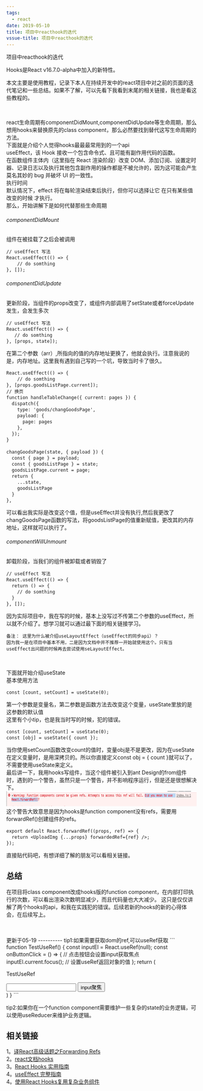```yaml
---
tags:
  - react
date: 2019-05-10
title: 项目中reacthook的迭代
vssue-title: 项目中reacthook的迭代
---
```


项目中reacthook的迭代

<!-- more -->

Hooks是React v16.7.0-alpha中加入的新特性。

本文主要是使用教程，记录下本人在持续开发中的react项目中对之前的页面的迭代笔记和一些总结。如果不了解，可以先看下我看到末尾的相关链接，我也是看这些教程的。

<br />

<!-- hooks是function component形式，而原先都是用class component。这两种编写方式是不同的。 -->

react生命周期有componentDidMount,componentDidUpdate等生命周期，那么想用hooks来替换原先的class component，那么必然要找到替代这写生命周期的方法。
<br />
下面就是介绍个人觉得hooks最最最常用到的一个api
<br />
useEffect，该 Hook 接收一个包含命令式、且可能有副作用代码的函数。
<br />
在函数组件主体内（这里指在 React 渲染阶段）改变 DOM、添加订阅、设置定时器、记录日志以及执行其他包含副作用的操作都是不被允许的，因为这可能会产生莫名其妙的 bug 并破坏 UI 的一致性。
<br />
执行时间
<br />
默认情况下，effect 将在每轮渲染结束后执行，但你可以选择让它 在只有某些值改变的时候 才执行。
<br />
那么，开始讲解下是如何代替那些生命周期
<br />

###### componentDidMount

组件在被挂载了之后会被调用
```
// useEffect 写法
React.useEffect(() => {
    // do somthing
}, []);
```

###### componentDidUpdate

更新阶段，当组件的props改变了，或组件内部调用了setState或者forceUpdate发生，会发生多次
```
// useEffect 写法
React.useEffect(() => {
   // do somthing
}, [props, state]);
```
在第二个参数（arr）,所指向的值的内存地址更换了，他就会执行。注意我说的是，内存地址。这里我有遇到自己写的一个坑，导致当时卡了很久。
```
React.useEffect(() => {
    // do somthing
}, [props.goodsListPage.current]);
// 换页
function handleTableChange({ current: pages }) {
  dispatch({
    type: 'goods/changGoodsPage',
    payload: {
      page: pages
    },
  });
}

changGoodsPage(state, { payload }) {
  const { page } = payload;
  const { goodsListPage } = state;
  goodsListPage.current = page;
  return {
    ...state,
    goodsListPage
  }
},
```
可以看出我实际是改变这个值，但是useEffect并没有执行,然后我更改了changGoodsPage函数的写法，将goodsListPage的值重新赋值，更改其的内存地址，这样就可以执行了。
<br />

###### componentWillUnmount

卸载阶段，当我们的组件被卸载或者销毁了

```
// useEffect 写法
React.useEffect(() => {
  return () => {
    // do somthing
  }
}, []);
```

因为实际项目中，我在写的时候，基本上没写过不传第二个参数的useEffect，所以就不介绍了。想学习就可以通过最下面的相关链接学习。
<br />
```
备注： 这里为什么被介绍useLayoutEffect（useEffect的同步api）？
因为我一是在项目中基本不用，二是因为文档中并不推荐一开始就使用这个。只有当useEffect出问题的时候再去尝试使用seLayoutEffect。
```
<br />

下面就开始介绍useState
<br />
基本使用方法
```
const [count, setCount] = useState(0);
```
第一个参数是变量名，第二参数是函数方法去改变这个变量，useState里放的是这参数的默认值
<br />
这里有个小tip，也是我当时写的时候，犯的错误。
<br />
```
const [count, setCount] = useState(0);
const [obj] = useState({ count });
```
当你使用setCount函数改变count的值时，变量obj是不是更改，因为在useState在定义变量时，是用深拷贝的。所以你直接定义const obj = { count }就可以了，不需要使用useState来定义。
<br />
最后讲一下，我用hooks写组件，当这个组件被引入到ant Design的from组件时，遇到的一个警告，虽然只是一个警告，并不影响程序运行，但是还是很想解决下。
<br />
<img src="./public/react(1)1.jpg" style="height: 40px" />
<br />
这个警告大致意思是因为hooks是function component没有refs，需要用forwardRef()创建组件的refs。
```
export default React.forwardRef((props, ref) => {
  return <UploadImg {...props} forwardedRef={ref} />;
});
```
直接贴代码吧，有想详细了解的朋友可以看相关链接。
<br />


总结
---------------------
在项目将class component改成hooks版的function component，在内部打印执行的次数，可以看出渲染次数明显减少，而且代码量也大大减少。
这只是仅仅讲解了两个hooks的api，和我在实践犯的错误。后续若新的hooks的新的心得体会，在后续写上。

<br />
<br />
更新于05-19
----------
tip1:如果需要获取dom的ref,可以useRef获取
```
function TestUseRef() {
const inputEl = React.useRef(null);
const onButtonClick = () => {
// 点击按钮会设置input获取焦点
inputEl.current.focus(); // 设置useRef返回对象的值
};
return (
<div>
<p>TestUseRef</p>
<div>
<input ref={inputEl} type="text" />
<Button onClick={onButtonClick}>input聚焦</Button>
</div>
</div>
)
}
```

tip2:如果你在一个function component需要维护一些复杂的state的业务逻辑，可以使用useReducer来维护业务逻辑。



相关链接
---------------------
1。[译React高级话题之Forwarding Refs](https://juejin.im/post/5c0dd44b51882530e4617e92)
<br />
2。[react文档hooks](https://zh-hans.reactjs.org/docs/hooks-reference.html#useeffect)
<br />
3。[React Hooks 实用指南](https://github.com/monsterooo/blog/issues/28)
<br />
4。[useEffect 完整指南](https://overreacted.io/zh-hans/a-complete-guide-to-useeffect/)
<br />
4。[使用React Hooks复用复杂业务组件](https://segmentfault.com/a/1190000017576343)


